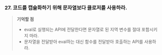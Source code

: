 ### 27. 코드를 캡슐화하기 위해 문자열보다 클로저를 사용하라.
> __기억할 점__
> * eval로 실행되는 API에 전달한다면 문자열로 된 지역 변수를 절대 포함시키지 마라.
> * 문자열을 전달받아 eval하는 대신 함수를 전달받아 호출하는 API를 사용하라.
